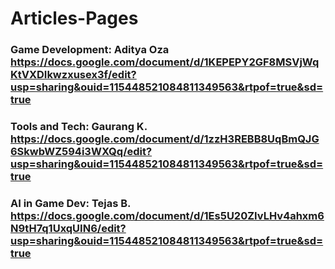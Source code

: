 # Articles-Pages
### Game Development: Aditya Oza https://docs.google.com/document/d/1KEPEPY2GF8MSVjWqKtVXDIkwzxusex3f/edit?usp=sharing&ouid=115448521084811349563&rtpof=true&sd=true
### Tools and Tech: Gaurang K. https://docs.google.com/document/d/1zzH3REBB8UqBmQJG6SkwbWZ594i3WXQq/edit?usp=sharing&ouid=115448521084811349563&rtpof=true&sd=true
### AI in Game Dev: Tejas B. https://docs.google.com/document/d/1Es5U20ZIvLHv4ahxm6N9tH7q1UxqUIN6/edit?usp=sharing&ouid=115448521084811349563&rtpof=true&sd=true
